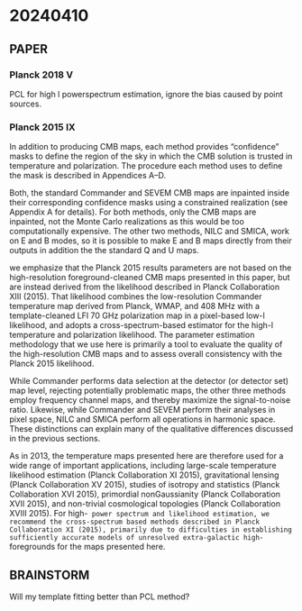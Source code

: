 
# 20240410

## PAPER
### Planck 2018 V
PCL for high l powerspectrum estimation, ignore the bias caused by point sources.

### Planck 2015 IX
In addition to producing CMB maps, each method provides “confidence” masks to define the region of the sky in which the CMB solution is trusted in temperature and polarization. The procedure each method uses to define the mask is described in Appendices A–D.

Both, the standard Commander and SEVEM CMB maps are inpainted inside their corresponding confidence masks using a constrained realization (see Appendix A for details). For both methods, only the CMB maps are inpainted, not the Monte Carlo realizations as this would be too computationally expensive. The other two methods, NILC and SMICA, work on E and B modes, so it is possible to make E and B maps directly from their outputs in addition the the standard Q and U maps.

we emphasize that the Planck 2015 results parameters are not based on the high-resolution foreground-cleaned CMB maps presented in this paper, but are instead derived from the likelihood described in Planck Collaboration XIII (2015). That likelihood combines the low-resolution Commander temperature map derived from Planck, WMAP, and 408 MHz with a template-cleaned LFI 70 GHz polarization map in a pixel-based low-l likelihood, and adopts a cross-spectrum-based estimator for the high-l temperature and polarization likelihood. The parameter estimation methodology that we use here is primarily a tool to evaluate the quality of the high-resolution CMB maps and to assess overall consistency with the Planck 2015 likelihood.

While Commander performs data selection at the detector (or detector set) map level, rejecting potentially problematic maps, the other three methods employ frequency channel maps, and thereby maximize the signal-to-noise ratio. Likewise, while Commander and SEVEM perform their analyses in pixel space, NILC and SMICA perform all operations in harmonic space. These distinctions can explain many of the qualitative differences discussed in the previous sections.

As in 2013, the temperature maps presented here are therefore used for a wide range of important applications, including large-scale temperature likelihood estimation (Planck Collaboration XI 2015), gravitational lensing (Planck Collaboration XV 2015), studies of isotropy and statistics (Planck Collaboration XVI 2015), primordial nonGaussianity (Planck Collaboration XVII 2015), and non-trivial cosmological topologies (Planck Collaboration XVIII 2015). For high-` power spectrum and likelihood estimation, we recommend the cross-spectrum based methods described in Planck Collaboration XI (2015), primarily due to difficulties in establishing sufficiently accurate models of unresolved extra-galactic high-` foregrounds for the maps presented here.




## BRAINSTORM
Will my template fitting better than PCL method?